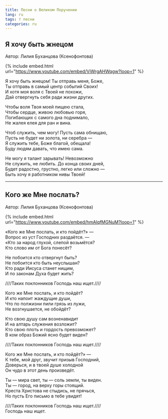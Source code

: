 ```yaml
---
title: Песни о Великом Поручении
lang: ru
tags: ☦ песни
categories: ru
---
```


## Я хочу быть жнецом

Автор: Лилия Буханцова (Ксенофонтова)

{% include embed.html url="https://www.youtube.com/embed/ViWrgAHWqgw?loop=1" %}

Я хочу быть жнецом! Ты отправь меня, Боже,  
Ты отправь в самый центр событий Своих!  
И хотя моя воля с Твоей не похожи,  
Дай отвергнуть себя ради жизни других.

Чтобы воля Твоя моей пищею стала,  
Чтобы сердце, живою любовью горя,  
Погибающих с самого дна поднимало,  
Не жалея елея для ран и вина.

Чтоб служить, чем могу! Пусть сама обнищаю,  
Пусть не будет ни золота, ни серебра —  
Я служить тебе, Боже благой, обещала!  
Буду людям давать, что имею сама.

Не могу я талант зарывать! Невозможно  
Не служить, не любить. До конца своих дней,  
Будет радостно, грустно, легко или сложно —  
Быть хочу я работником нивы Твоей!

---

## Кого же Мне послать?

Автор: Лилия Буханцова (Ксенофонтова)

{% include embed.html url="https://www.youtube.com/embed/hmAlqfMGNuM?loop=1" %}

«Кого же Мне послать, и кто пойдёт?» —  
Вопрос из уст Господних раздаётся. —  
«Кто за народ глухой, слепой возьмётся?  
Кто слово им от Бога понесёт?

Не побоится кто отвергнут быть?  
Не побоится кто быть неуслышан?  
Кто ради Иисуса станет нищим,  
И по законам Духа будет жить?

////Таких поклонников Господь наш ищет.////

Кого же Мне послать, и кто пойдёт?  
И кто напоит жаждущие души,  
Что по полжизни пили грязь из лужи,  
Не возгнушается, не обойдёт?

Кто свою душу сам возненавидит  
И на алтарь служения возложит?  
Кто свою плоть и гордость превозможет?  
В ком образ Божий ясно будет виден?

////Таких поклонников Господь наш ищет.////

Кого же Мне послать, и кто пойдёт?» —  
К тебе, мой друг, звучит призыв Господний,  
Доверься, и в твоей душе холодной  
Он чудо в этот день произведёт.

Ты — мира свет, ты — соль земли, ты виден.  
Ты — город, на верху горы стоящий.  
Креста Христова не стыдись, не прячься,  
Но пусть Его письмо в тебе увидят!

////Таких поклонников Господь наш ищет.////  
Господь наш ищет.
